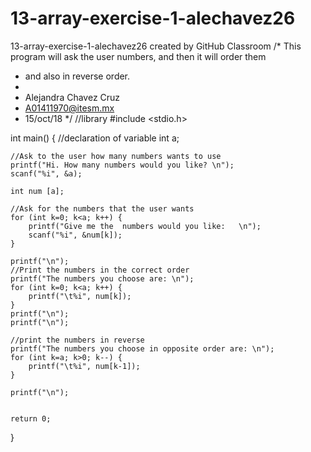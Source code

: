 # 13-array-exercise-1-alechavez26
13-array-exercise-1-alechavez26 created by GitHub Classroom
/* This program will ask the user  numbers, and then it will order them
 * and also in reverse order.
 *
 * Alejandra Chavez Cruz
 * A01411970@itesm.mx
 * 15/oct/18
*/
//library
#include <stdio.h>

int main() {
    //declaration of variable
    int a;


    //Ask to the user how many numbers wants to use
    printf("Hi. How many numbers would you like? \n");
    scanf("%i", &a);

    int num [a];

    //Ask for the numbers that the user wants
    for (int k=0; k<a; k++) {
        printf("Give me the  numbers would you like:   \n");
        scanf("%i", &num[k]);
    }

    printf("\n");
    //Print the numbers in the correct order
    printf("The numbers you choose are: \n");
    for (int k=0; k<a; k++) {
        printf("\t%i", num[k]);
    }
    printf("\n");
    printf("\n");

    //print the numbers in reverse
    printf("The numbers you choose in opposite order are: \n");
    for (int k=a; k>0; k--) {
        printf("\t%i", num[k-1]);
    }

    printf("\n");


    return 0;
}
